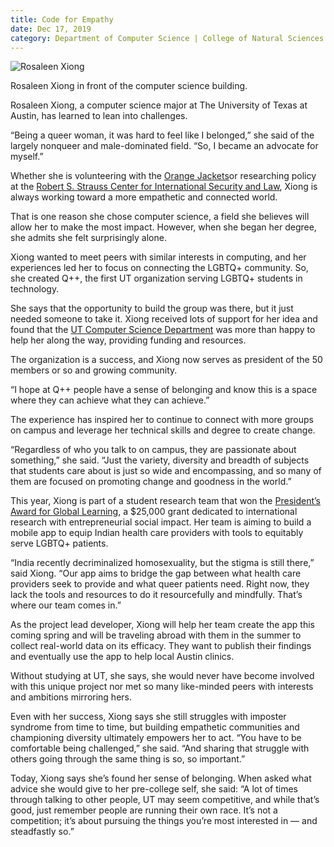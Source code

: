 ```yaml
--- 
title: Code for Empathy
date: Dec 17, 2019
category: Department of Computer Science | College of Natural Sciences
---
```


![Rosaleen Xiong](http://research.utexas.edu/showcase/assets/js/fileman/Uploads/Rosaleen_Xiong.png)

Rosaleen Xiong in front of the computer science building.

Rosaleen Xiong, a computer science major at The University of Texas at Austin, has learned to lean into challenges.

“Being a queer woman, it was hard to feel like I belonged,” she said of the largely nonqueer and male-dominated field. “So, I became an advocate for myself.”

Whether she is volunteering with the [Orange Jackets](https://utexas.campuslabs.com/engage/organization/orangejackets)or researching policy at the [Robert S. Strauss Center for International Security and Law](https://strausscenter.org/), Xiong is always working toward a more empathetic and connected world.

That is one reason she chose computer science, a field she believes will allow her to make the most impact. However, when she began her degree, she admits she felt surprisingly alone.

Xiong wanted to meet peers with similar interests in computing, and her experiences led her to focus on connecting the LGBTQ+ community. So, she created Q++, the first UT organization serving LGBTQ+ students in technology.

She says that the opportunity to build the group was there, but it just needed someone to take it. Xiong received lots of support for her idea and found that the [UT Computer Science Department](https://www.cs.utexas.edu/) was more than happy to help her along the way, providing funding and resources.

The organization is a success, and Xiong now serves as president of the 50 members or so and growing community.

“I hope at Q++ people have a sense of belonging and know this is a space where they can achieve what they can achieve.”

The experience has inspired her to continue to connect with more groups on campus and leverage her technical skills and degree to create change.

“Regardless of who you talk to on campus, they are passionate about something,” she said. “Just the variety, diversity and breadth of subjects that students care about is just so wide and encompassing, and so many of them are focused on promoting change and goodness in the world.”

This year, Xiong is part of a student research team that won the [President’s Award for Global Learning](https://presidentsglobalaward.utexas.edu/), a $25,000 grant dedicated to international research with entrepreneurial social impact. Her team is aiming to build a mobile app to equip Indian health care providers with tools to equitably serve LGBTQ+ patients.

“India recently decriminalized homosexuality, but the stigma is still there,” said Xiong. “Our app aims to bridge the gap between what health care providers seek to provide and what queer patients need. Right now, they lack the tools and resources to do it resourcefully and mindfully. That’s where our team comes in.”

As the project lead developer, Xiong will help her team create the app this coming spring and will be traveling abroad with them in the summer to collect real-world data on its efficacy. They want to publish their findings and eventually use the app to help local Austin clinics.

Without studying at UT, she says, she would never have become involved with this unique project nor met so many like-minded peers with interests and ambitions mirroring hers.

Even with her success, Xiong says she still struggles with imposter syndrome from time to time, but building empathetic communities and championing diversity ultimately empowers her to act. “You have to be comfortable being challenged,” she said. “And sharing that struggle with others going through the same thing is so, so important.”

Today, Xiong says she’s found her sense of belonging. When asked what advice she would give to her pre-college self, she said: “A lot of times through talking to other people, UT may seem competitive, and while that’s good, just remember people are running their own race. It’s not a competition; it’s about pursuing the things you’re most interested in — and steadfastly so.”